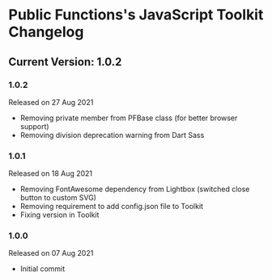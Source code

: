 # Public Functions's JavaScript Toolkit Changelog

## Current Version: 1.0.2

### 1.0.2

Released on 27 Aug 2021

 - Removing private member from PFBase class (for better browser support)
 - Removing division deprecation warning from Dart Sass

### 1.0.1

Released on 18 Aug 2021

 - Removing FontAwesome dependency from Lightbox (switched close button to custom SVG)
 - Removing requirement to add config.json file to Toolkit
 - Fixing version in Toolkit

### 1.0.0

Released on 07 Aug 2021

 - Initial commit